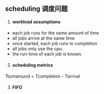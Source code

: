 ## scheduling 调度问题  
1. #### workload assumptions  
* each job runs for the same amount of time  
* all jobs arrive at the same time  
* once started, each job runs to completion  
* all jobs only use the cpu.   
* the run-time of each job is known.    

2. #### scheduling metrics  
Tturnaround = Tcompletion - Tarrival  

3. #### FIFO  


